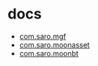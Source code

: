 # docs

- [com.saro.mgf](com.saro.mgf@0.1/index.html)
- [com.saro.moonasset](com.saro.moonasset@0.1/index.html)
- [com.saro.moonbt](com.saro.moonbt@0.1/index.html)